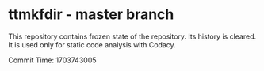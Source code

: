 # ttmkfdir - master branch

This repository contains frozen state of the repository.
Its history is cleared. It is used only for static code
analysis with Codacy.

Commit Time: 1703743005